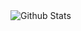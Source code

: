<img align="center" src="https://github-readme-stats.vercel.app/api?username=StepanPotiienko&include_all_commits=true&count_private=true&show_icons=true&line_height=20&title_color=2B5BBD&icon_color=1124BB&text_color=A1A1A1&bg_color=0,000000,130F40" alt="Github Stats"/>
